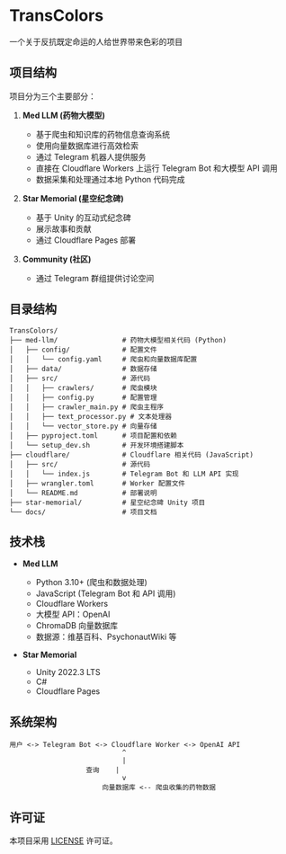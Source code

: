 # TransColors

一个关于反抗既定命运的人给世界带来色彩的项目

## 项目结构

项目分为三个主要部分：

1. **Med LLM (药物大模型)**
   - 基于爬虫和知识库的药物信息查询系统
   - 使用向量数据库进行高效检索
   - 通过 Telegram 机器人提供服务
   - 直接在 Cloudflare Workers 上运行 Telegram Bot 和大模型 API 调用
   - 数据采集和处理通过本地 Python 代码完成

2. **Star Memorial (星空纪念碑)**
   - 基于 Unity 的互动式纪念碑
   - 展示故事和贡献
   - 通过 Cloudflare Pages 部署

3. **Community (社区)**
   - 通过 Telegram 群组提供讨论空间

## 目录结构

```
TransColors/
├── med-llm/                # 药物大模型相关代码 (Python)
│   ├── config/             # 配置文件
│   │   └── config.yaml     # 爬虫和向量数据库配置
│   ├── data/               # 数据存储
│   ├── src/                # 源代码
│   │   ├── crawlers/       # 爬虫模块
│   │   ├── config.py       # 配置管理
│   │   ├── crawler_main.py # 爬虫主程序
│   │   ├── text_processor.py # 文本处理器
│   │   └── vector_store.py # 向量存储
│   ├── pyproject.toml      # 项目配置和依赖
│   └── setup_dev.sh        # 开发环境搭建脚本
├── cloudflare/             # Cloudflare 相关代码 (JavaScript)
│   ├── src/                # 源代码
│   │   └── index.js        # Telegram Bot 和 LLM API 实现
│   ├── wrangler.toml       # Worker 配置文件
│   └── README.md           # 部署说明
├── star-memorial/          # 星空纪念碑 Unity 项目
└── docs/                   # 项目文档
```

## 技术栈

- **Med LLM**
  - Python 3.10+ (爬虫和数据处理)
  - JavaScript (Telegram Bot 和 API 调用)
  - Cloudflare Workers
  - 大模型 API：OpenAI
  - ChromaDB 向量数据库
  - 数据源：维基百科、PsychonautWiki 等

- **Star Memorial**
  - Unity 2022.3 LTS
  - C#
  - Cloudflare Pages

## 系统架构

```
用户 <-> Telegram Bot <-> Cloudflare Worker <-> OpenAI API
                            ^
                            |
                   查询    |
                            v
                       向量数据库 <-- 爬虫收集的药物数据
```

## 许可证

本项目采用 [LICENSE](LICENSE) 许可证。
